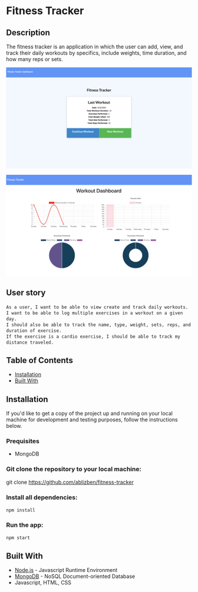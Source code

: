 # Fitness Tracker

## Description

The fitness tracker is an application in which the user can add, view, and track their daily workouts by specifics, include weights, time duration, and how many reps or sets. 



![](fitnesstracker1.png)

![](fitnesstracker2.png)

## User story

``` 
As a user, I want to be able to view create and track daily workouts. 
I want to be able to log multiple exercises in a workout on a given day. 
I should also be able to track the name, type, weight, sets, reps, and duration of exercise. 
If the exercise is a cardio exercise, I should be able to track my distance traveled.

```


## Table of Contents
            
* [Installation](#Installation)
* [Built With](#Usage) 


## Installation

If you'd like to get a copy of the project up and running on your local machine for development and testing purposes, follow the instructions below.

### Prequisites

- MongoDB

### Git clone the repository to your local machine:

 git clone https://github.com/ablizben/fitness-tracker


### Install all dependencies:

    npm install

### Run the app:

    npm start

## Built With

- [Node.js](https://nodejs.org/en/) - Javascript Runtime Environment
- [MongoDB](https://mongodb.com/) - NoSQL Document-oriented Database
- Javascript, HTML, CSS




